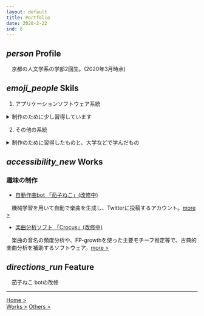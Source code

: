 ```yaml
---
layout: default
title: Portfolio
date: 2020-2-22
ind: 6
---
```


## <i class="material-icons mdc-list-item__graphic" aria-hidden="true">person</i> Profile

　京都の人文学系の学部2回生。(2020年3月時点)

## <i class="material-icons mdc-list-item__graphic" aria-hidden="true">emoji_people</i> Skils

1. アプリケーションソフトウェア系統

<details><summary>制作のために少し習得しています</summary>

<div>

- 制作環境の扱い

 | :---: | :--- |
 | OS | Windows, ubuntu | 
 | App | DAW, Vocaloid, Git, Elan, Praat, Unity など | 
 | 言語 他 | Python, c/c++, R, javascript, Markup, (SQL, java, php) | 

</div>

</details>

2. その他の系統

<details><summary>制作のために習得したものと、大学などで学んだもの</summary>

<div>

- 人文・芸術

 | :---: | :--- |
 | 音楽 | 楽曲分析, (作曲, 楽譜浄書) |

</div>

</details>

## <i class="material-icons mdc-list-item__graphic" aria-hidden="true">accessibility_new</i> Works

### 趣味の制作

- [自動作曲bot 「茄子ねこ」(改修中)](https://twitter.com/cc_99_ff)

　機械学習を用いて自動で楽曲を生成し、Twitterに投稿するアカウント。[more >](https://nakashimas.github.io/docs/works/nasnecobot.html)

- [楽曲分析ソフト 「Crocus」(改修中)](https://github.com/nasneco/Crocus)

　楽曲の音名の頻度分析や、FP-growthを使った主要モチーフ推定等で、古典的楽曲分析を補助するソフトウェア。[more >](https://nakashimas.github.io/docs/works/crocus.html)

## <i class="material-icons mdc-list-item__graphic" aria-hidden="true">directions_run</i> Feature

　茄子ねこ botの改修

<hr>

[Home >](https://nakashimas.github.io/index.html)  
[Works >](https://nakashimas.github.io/docs/others/others.html)
[Others >](https://nakashimas.github.io/docs/others/others.html)